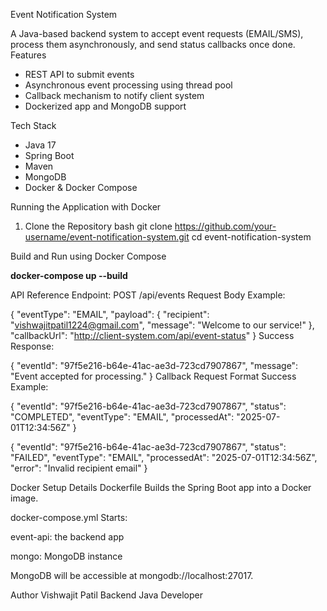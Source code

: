 Event Notification System

A Java-based backend system to accept event requests (EMAIL/SMS), process them asynchronously, and send status callbacks once done.
Features
- REST API to submit events
- Asynchronous event processing using thread pool
- Callback mechanism to notify client system
- Dockerized app and MongoDB support

Tech Stack
- Java 17
- Spring Boot
- Maven
- MongoDB
- Docker & Docker Compose

Running the Application with Docker
1. Clone the Repository
bash
git clone https://github.com/your-username/event-notification-system.git
cd event-notification-system

Build and Run using Docker Compose

**docker-compose up --build**

API Reference
Endpoint:
POST /api/events
Request Body Example:

{
"eventType": "EMAIL",
"payload": {
"recipient": "vishwajitpatil1224@gmail.com",
"message": "Welcome to our service!"
},
"callbackUrl": "http://client-system.com/api/event-status"
}
Success Response:

{
  "eventId": "97f5e216-b64e-41ac-ae3d-723cd7907867",
  "message": "Event accepted for processing."
}
Callback Request Format
Success Example:


{
  "eventId": "97f5e216-b64e-41ac-ae3d-723cd7907867",
  "status": "COMPLETED",
  "eventType": "EMAIL",
  "processedAt": "2025-07-01T12:34:56Z"
}

{
  "eventId": "97f5e216-b64e-41ac-ae3d-723cd7907867",
  "status": "FAILED",
  "eventType": "EMAIL",
  "processedAt": "2025-07-01T12:34:56Z",
  "error": "Invalid recipient email"
}

Docker Setup Details
Dockerfile
Builds the Spring Boot app into a Docker image.

docker-compose.yml
Starts:

event-api: the backend app

mongo: MongoDB instance

MongoDB will be accessible at mongodb://localhost:27017.


Author
Vishwajit Patil
Backend Java Developer
